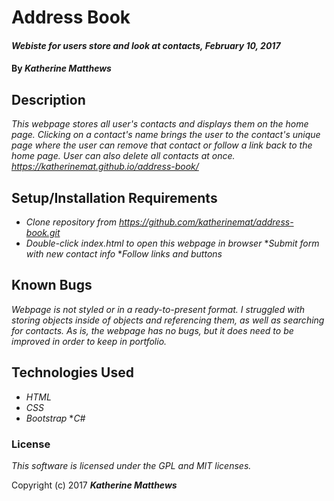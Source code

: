 # Address Book

#### _Webiste for users store and look at contacts, February 10, 2017_

#### By _**Katherine Matthews**_

## Description

_This webpage stores all user's contacts and displays them on the home page. Clicking on a contact's name brings the user to the contact's unique page where the user can remove that contact or follow a link back to the home page. User can also delete all contacts at once. https://katherinemat.github.io/address-book/_

## Setup/Installation Requirements

* _Clone repository from https://github.com/katherinemat/address-book.git_
* _Double-click index.html to open this webpage in browser_
*_Submit form with new contact info_
*_Follow links and buttons_

## Known Bugs

_Webpage is not styled or in a ready-to-present format. I struggled with storing objects inside of objects and referencing them, as well as searching for contacts. As is, the webpage has no bugs, but it does need to be improved in order to keep in portfolio._

## Technologies Used

* _HTML_
* _CSS_
* _Bootstrap_
*_C#_

### License

*This software is licensed under the GPL and MIT licenses.*

Copyright (c) 2017 **_Katherine Matthews_**

